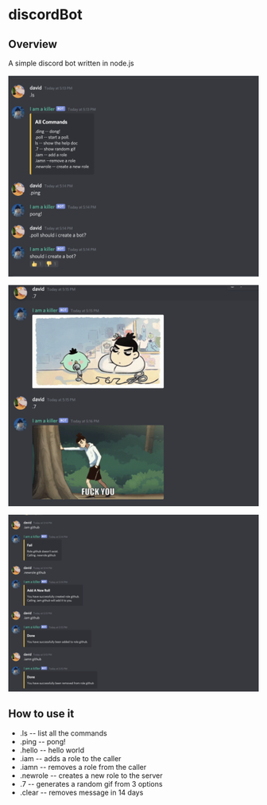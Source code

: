 <h1> discordBot</h1>
<h2>Overview</h2>
A simple discord bot written in node.js<br><br>
<img src="1.png" alt="demo 1"></img>

<img src="2.png" alt="demo 2"></img>

<img src="3.png" alt="demo 3"></img>

<h2>How to use it</h2>
<ul>
  <li>.ls -- list all the commands</li>
  <li>.ping -- pong!</li>
  <li>.hello -- hello world</li>
  <li>.iam -- adds a role to the caller</li>
  <li>.iamn -- removes a role from the caller</li>
  <li>.newrole -- creates a new role to the server</li>
  <li>.7 -- generates a random gif from 3 options</li>
  <li>.clear -- removes message in 14 days</li>
</ul>
